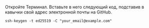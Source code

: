 Откройте Терминал. Вставьте в него следующий код, подставив в кавычки свой адрес электронной почты на GitHub.
```
ssh-keygen -t ed25519 -C "your_email@example.com"
```
